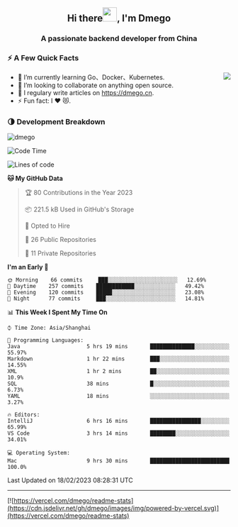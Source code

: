 <h2 align="center">Hi there<img src="https://cdn.jsdelivr.net/gh/dmego/images/img/Hi.gif" height="32" />, I'm Dmego </h2>
<h3 align="center">A passionate backend developer from China</h3>

### ⚡️ A Few Quick Facts

<img align="right" src="https://readme-stats-dmego.vercel.app/api?username=dmego&show_icons=true&icon_color=1573B3&hide_title=true&text_color=718096&bg_color=00000000&hide_border=true"/>

<ul>
    <li> 🌱 I’m currently learning Go、Docker、Kubernetes.</li>
    <li> 👯 I’m looking to collaborate on anything open source.</li>
    <li> 📝 I regulary write articles on <a href="https://dmego.cn">https://dmego.cn</a>.</li>
    <li> ⚡ Fun fact: I ❤️ 😻.</li>
</ul>

### 🌗 Development Breakdown

<img src="https://komarev.com/ghpvc/?username=dmego" alt="dmego" />

<!--START_SECTION:waka-->
![Code Time](http://img.shields.io/badge/Code%20Time-1%2C964%20hrs%2043%20mins-blue)

![Lines of code](https://img.shields.io/badge/From%20Hello%20World%20I%27ve%20Written-224%20Thousand%20lines%20of%20code-blue)

**🐱 My GitHub Data** 

> 🏆 80 Contributions in the Year 2023
 > 
> 📦 221.5 kB Used in GitHub's Storage 
 > 
> 💼 Opted to Hire
 > 
> 📜 26 Public Repositories 
 > 
> 🔑 11 Private Repositories  
 > 
**I'm an Early 🐤** 

```text
🌞 Morning    66 commits     ███░░░░░░░░░░░░░░░░░░░░░░   12.69% 
🌆 Daytime    257 commits    ████████████░░░░░░░░░░░░░   49.42% 
🌃 Evening    120 commits    █████░░░░░░░░░░░░░░░░░░░░   23.08% 
🌙 Night      77 commits     ███░░░░░░░░░░░░░░░░░░░░░░   14.81%

```


📊 **This Week I Spent My Time On** 

```text
⌚︎ Time Zone: Asia/Shanghai

💬 Programming Languages: 
Java                     5 hrs 19 mins       ██████████████░░░░░░░░░░░   55.97% 
Markdown                 1 hr 22 mins        ███░░░░░░░░░░░░░░░░░░░░░░   14.55% 
XML                      1 hr 2 mins         ██░░░░░░░░░░░░░░░░░░░░░░░   10.9% 
SQL                      38 mins             █░░░░░░░░░░░░░░░░░░░░░░░░   6.73% 
YAML                     18 mins             ░░░░░░░░░░░░░░░░░░░░░░░░░   3.27%

🔥 Editors: 
IntelliJ                 6 hrs 16 mins       ████████████████░░░░░░░░░   65.99% 
VS Code                  3 hrs 14 mins       ████████░░░░░░░░░░░░░░░░░   34.01%

💻 Operating System: 
Mac                      9 hrs 30 mins       █████████████████████████   100.0%

```


 Last Updated on 18/02/2023 08:28:31 UTC
<!--END_SECTION:waka-->

---

[![https://vercel.com/dmego/readme-stats](https://cdn.jsdelivr.net/gh/dmego/images/img/powered-by-vercel.svg)](https://vercel.com/dmego/readme-stats)


